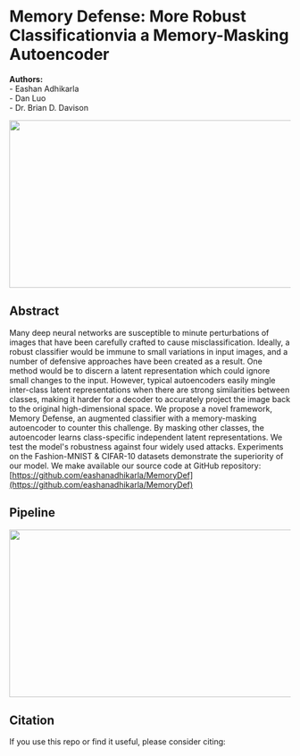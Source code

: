 # Memory Defense: More Robust Classificationvia a Memory-Masking Autoencoder
<p align="left""><b>Authors:</b><br/>- Eashan Adhikarla<br/>- Dan Luo<br/>- Dr. Brian D. Davison</p>

<p align="center">
  <img width="750" height="300" src="https://github.com/eashanadhikarla/MemoryDef/images/workflow.png">
  <!-- <img width="500" height="250" src="images/demo.png"> -->
</p>

## Abstract
Many deep neural networks are susceptible to minute perturbations of images that have been carefully crafted to cause misclassification. Ideally, a robust classifier would be immune to small variations in input images, and a number of defensive approaches have been created as a result. One method would be to discern a latent representation which could ignore small changes to the input. However, typical autoencoders easily mingle inter-class latent representations when there are strong similarities between classes, making it harder for a decoder to accurately project the image back to the original high-dimensional space. We propose a novel framework, Memory Defense, an augmented classifier with a memory-masking autoencoder to counter this challenge. By masking other classes, the autoencoder learns class-specific independent latent representations. We test the model's robustness against four widely used attacks. Experiments on the Fashion-MNIST \& CIFAR-10 datasets demonstrate the superiority of our model. We make available our source code at GitHub repository: [https://github.com/eashanadhikarla/MemoryDef](https://github.com/eashanadhikarla/MemoryDef)

## Pipeline
<p align="center">
  <img width="750" height="300" src="https://github.com/eashanadhikarla/MemoryDef/images/workflow.png">
  <!-- <img width="750" height="300" src="images/workflow.png"> -->
</p>

## Citation
If you use this repo or find it useful, please consider citing:
```

```
